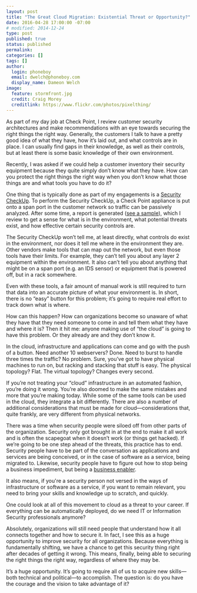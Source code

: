 ```yaml
---
layout: post
title: "The Great Cloud Migration: Existential Threat or Opportunity?"
date: 2016-04-28 17:00:00 -07:00
# modified: 2014-12-24
type: post
published: true
status: published
permalink: 
categories: []
tags: []
author:
  login: phoneboy
  email: dwelch@phoneboy.com
  display_name: Dameon Welch
image:
  feature: stormfront.jpg
  credit: Craig Morey
  creditlink: https://www.flickr.com/photos/pixelthing/
---
```

As part of my day job at Check Point, I review customer security architectures and make recommendations with an eye towards securing the right things the right way. Generally, the customers I talk to have a pretty good idea of what they have, how it’s laid out, and what controls are in place. I can usually find gaps in their knowledge, as well as their controls, but at least there is some basic knowledge of their own environment.

Recently, I was asked if we could help a customer inventory their security equipment because they quite simply don’t know what they have. How can you protect the right things the right way when you don’t know what those things are and what tools you have to do it?

One thing that is typically done as part of my engagements is a [Security CheckUp](https://www.checkpoint.com/resources/securitycheckup/). To perform the Security CheckUp, a Check Point appliance is put onto a span port in the customer network so traffic can be passively analyzed. After some time, a report is generated ([see a sample](http://supportcontent.checkpoint.com/documentation_download?ID=13521)), which I review to get a sense for what is in the environment, what potential threats exist, and how effective certain security controls are.

The Security CheckUp won’t tell me, at least directly, what controls do exist in the environment, nor does it tell me where in the environment they are. Other vendors make tools that can map out the network, but even those tools have their limits. For example, they can’t tell you about any layer 2 equipment within the environment. It also can’t tell you about anything that might be on a span port (e.g. an IDS sensor) or equipment that is powered off, but in a rack somewhere.

Even with these tools, a fair amount of manual work is still required to turn that data into an accurate picture of what your environment is. In short, there is no “easy” button for this problem; it’s going to require real effort to track down what is where.

How can this happen? How can organizations become so unaware of what they have that they need someone to come in and tell them what they have and where it is? Then it hit me: anyone making use of “the cloud” is going to have this problem. Or they already are and they don’t know it.

In the cloud, infrastructure and applications can come and go with the push of a button. Need another 10 webservers? Done. Need to burst to handle three times the traffic? No problem. Sure, you’ve got to have physical machines to run on, but racking and stacking that stuff is easy. The physical topology? Flat. The virtual topology? Changes every second.

If you’re not treating your “cloud” infrastructure in an automated fashion, you’re doing it wrong. You’re also doomed to make the same mistakes and more that you’re making today. While some of the same tools can be used in the cloud, they integrate a bit differently. There are also a number of additional considerations that must be made for cloud—considerations that, quite frankly, are very different from physical networks.

There was a time when security people were siloed off from other parts of the organization. Security only got brought in at the end to make it all work and is often the scapegoat when it doesn’t work (or things get hacked). If we’re going to be one step ahead of the threats, this practice has to end. Security people have to be part of the conversation as applications and services are being conceived, or in the case of software as a service, being migrated to. Likewise, security people have to figure out how to stop being a business impediment, but being a [business enabler](http://phoneboy.org/2014/11/23/the-department-of-yes/).

It also means, if you're a security person not versed in the ways of infrastructure or software as a service, if you want to remain relevant, you need to bring your skills and knowledge up to scratch, and quickly.

One could look at all of this movement to cloud as a threat to your career. If everything can be automatically deployed, do we need IT or Information Security professionals anymore?

Absolutely, organizations will still need people that understand how it all connects together and how to secure it. In fact, I see this as a huge opportunity to improve security for all organizations. Because everything is fundamentally shifting, we have a chance to get this security thing right after decades of getting it wrong. This means, finally, being able to securing the right things the right way, regardless of where they may be.

It’s a huge opportunity. It’s going to require all of us to acquire new skills—both technical and political—to accomplish. The question is: do you have the courage and the vision to take advantage of it?
